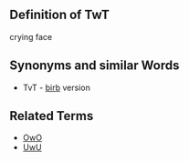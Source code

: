 ## Definition of TwT

crying face

## Synonyms and similar Words

- TvT - [birb](/birb) version

## Related Terms

- [OwO](/OwO)
- [UwU](/UwU)
